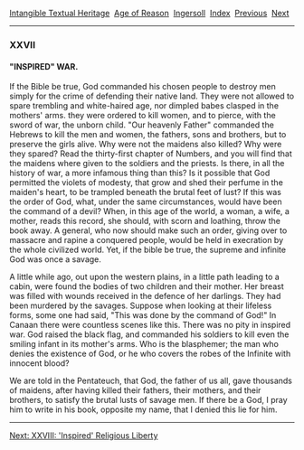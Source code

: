 [Intangible Textual Heritage](../../../index)  [Age of
Reason](../../index)  [Ingersoll](../index)  [Index](index) 
[Previous](i0122)  [Next](i0124) 

------------------------------------------------------------------------

### XXVII

#### "INSPIRED" WAR.

If the Bible be true, God commanded his chosen people to destroy men
simply for the crime of defending their native land. They were not
allowed to spare trembling and white-haired age, nor dimpled babes
clasped in the mothers' arms. they were ordered to kill women, and to
pierce, with the sword of war, the unborn child. "Our heavenly Father"
commanded the Hebrews to kill the men and women, the fathers, sons and
brothers, but to preserve the girls alive. Why were not the maidens also
killed? Why were they spared? Read the thirty-first chapter of Numbers,
and you will find that the maidens where given to the soldiers and the
priests. Is there, in all the history of war, a more infamous thing than
this? Is it possible that God permitted the violets of modesty, that
grow and shed their perfume in the maiden's heart, to be trampled
beneath the brutal feet of lust? If this was the order of God, what,
under the same circumstances, would have been the command of a devil?
When, in this age of the world, a woman, a wife, a mother, reads this
record, she should, with scorn and loathing, throw the book away. A
general, who now should make such an order, giving over to massacre and
rapine a conquered people, would be held in execration by the whole
civilized world. Yet, if the bible be true, the supreme and infinite God
was once a savage.

A little while ago, out upon the western plains, in a little path
leading to a cabin, were found the bodies of two children and their
mother. Her breast was filled with wounds received in the defence of her
darlings. They had been murdered by the savages. Suppose when looking at
their lifeless forms, some one had said, "This was done by the command
of God!" In Canaan there were countless scenes like this. There was no
pity in inspired war. God raised the black flag, and commanded his
soldiers to kill even the smiling infant in its mother's arms. Who is
the blasphemer; the man who denies the existence of God, or he who
covers the robes of the Infinite with innocent blood?

We are told in the Pentateuch, that God, the father of us all, gave
thousands of maidens, after having killed their fathers, their mothers,
and their brothers, to satisfy the brutal lusts of savage men. If there
be a God, I pray him to write in his book, opposite my name, that I
denied this lie for him.

------------------------------------------------------------------------

[Next: XXVIII: 'Inspired' Religious Liberty](i0124)

